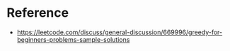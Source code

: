 # Reference
* https://leetcode.com/discuss/general-discussion/669996/greedy-for-beginners-problems-sample-solutions
